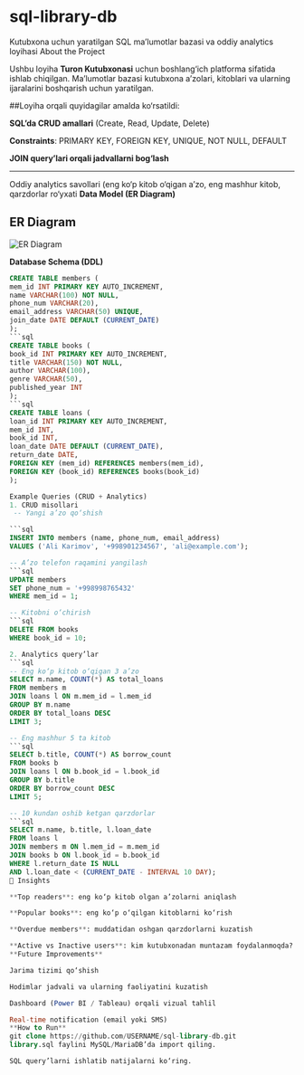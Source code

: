 # sql-library-db
Kutubxona uchun yaratilgan SQL ma’lumotlar bazasi va oddiy analytics loyihasi
About the Project

Ushbu loyiha **Turon Kutubxonasi** uchun boshlang‘ich platforma sifatida ishlab chiqilgan.
Ma’lumotlar bazasi kutubxona a’zolari, kitoblari va ularning ijaralarini boshqarish uchun yaratilgan.

##Loyiha orqali quyidagilar amalda ko‘rsatildi:

**SQL’da CRUD amallari** (Create, Read, Update, Delete)

**Constraints**: PRIMARY KEY, FOREIGN KEY, UNIQUE, NOT NULL, DEFAULT

**JOIN query’lari orqali jadvallarni bog‘lash**

-------------------------------------------------------------------


Oddiy analytics savollari (eng ko‘p kitob o‘qigan a’zo, eng mashhur kitob, qarzdorlar ro‘yxati
**Data Model (ER Diagram)**
## ER Diagram

![ER Diagram](turon_library_er.png)


   **Database Schema (DDL)**
  ```sql
  CREATE TABLE members (
  mem_id INT PRIMARY KEY AUTO_INCREMENT,
  name VARCHAR(100) NOT NULL,
  phone_num VARCHAR(20),
  email_address VARCHAR(50) UNIQUE,
  join_date DATE DEFAULT (CURRENT_DATE)
);
  ```sql
CREATE TABLE books (
  book_id INT PRIMARY KEY AUTO_INCREMENT,
  title VARCHAR(150) NOT NULL,
  author VARCHAR(100),
  genre VARCHAR(50),
  published_year INT
);
  ```sql
CREATE TABLE loans (
  loan_id INT PRIMARY KEY AUTO_INCREMENT,
  mem_id INT,
  book_id INT,
  loan_date DATE DEFAULT (CURRENT_DATE),
  return_date DATE,
  FOREIGN KEY (mem_id) REFERENCES members(mem_id),
  FOREIGN KEY (book_id) REFERENCES books(book_id)
);

Example Queries (CRUD + Analytics)
1. CRUD misollari
   -- Yangi a’zo qo‘shish

  ```sql
INSERT INTO members (name, phone_num, email_address) 
VALUES ('Ali Karimov', '+998901234567', 'ali@example.com');

-- A’zo telefon raqamini yangilash
  ```sql
UPDATE members 
SET phone_num = '+998998765432'
WHERE mem_id = 1;

-- Kitobni o‘chirish
  ```sql
DELETE FROM books 
WHERE book_id = 10;

2. Analytics query’lar
  ```sql
-- Eng ko‘p kitob o‘qigan 3 a’zo
SELECT m.name, COUNT(*) AS total_loans
FROM members m
JOIN loans l ON m.mem_id = l.mem_id
GROUP BY m.name
ORDER BY total_loans DESC
LIMIT 3;

-- Eng mashhur 5 ta kitob
  ```sql
SELECT b.title, COUNT(*) AS borrow_count
FROM books b
JOIN loans l ON b.book_id = l.book_id
GROUP BY b.title
ORDER BY borrow_count DESC
LIMIT 5;

-- 10 kundan oshib ketgan qarzdorlar
  ```sql
SELECT m.name, b.title, l.loan_date
FROM loans l
JOIN members m ON l.mem_id = m.mem_id
JOIN books b ON l.book_id = b.book_id
WHERE l.return_date IS NULL
  AND l.loan_date < (CURRENT_DATE - INTERVAL 10 DAY);
🔹 Insights

**Top readers**: eng ko‘p kitob olgan a’zolarni aniqlash

**Popular books**: eng ko‘p o‘qilgan kitoblarni ko‘rish

**Overdue members**: muddatidan oshgan qarzdorlarni kuzatish

**Active vs Inactive users**: kim kutubxonadan muntazam foydalanmoqda?
**Future Improvements**

Jarima tizimi qo‘shish

Hodimlar jadvali va ularning faoliyatini kuzatish

Dashboard (Power BI / Tableau) orqali vizual tahlil

Real-time notification (email yoki SMS)
**How to Run**
git clone https://github.com/USERNAME/sql-library-db.git
library.sql faylini MySQL/MariaDB’da import qiling.

SQL query’larni ishlatib natijalarni ko‘ring.

